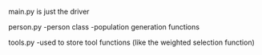 main.py is just the driver

person.py
  -person class
  -population generation functions
  
tools.py
  -used to store tool functions (like the weighted selection function)
